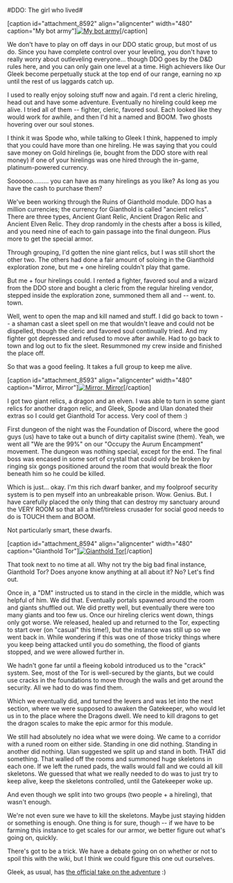 #DDO: The girl who lived#

[caption id="attachment\_8592" align="aligncenter" width="480" caption="My bot army"][![](http://westkarana.com/wp-content/uploads/2011/10/dndclient-2011-10-30-20-06-40-57-480x320.jpg "My bot army")](http://westkarana.com/wp-content/uploads/2011/10/dndclient-2011-10-30-20-06-40-57.jpg)[/caption]

We don't have to play on off days in our DDO static group, but most of us do. Since you have complete control over your leveling, you don't have to really worry about outleveling everyone... though DDO goes by the D&D rules here, and you can only gain one level at a time. High achievers like Our Gleek become perpetually stuck at the top end of our range, earning no xp until the rest of us laggards catch up.

I used to really enjoy soloing stuff now and again. I'd rent a cleric hireling, head out and have some adventure. Eventually no hireling could keep me alive. I tried all of them -- fighter, cleric, favored soul. Each looked like they would work for awhile, and then I'd hit a named and BOOM. Two ghosts hovering over our soul stones.

I think it was Spode who, while talking to Gleek I think, happened to imply that you could have more than one hireling. He was saying that you could save money on Gold hirelings (ie, bought from the DDO store with real money) if one of your hirelings was one hired through the in-game, platinum-powered currency.

Soooooo......... you can have as many hirelings as you like? As long as you have the cash to purchase them?

We've been working through the Ruins of Gianthold module. DDO has a million currencies; the currency for Gianthold is called "ancient relics". There are three types, Ancient Giant Relic, Ancient Dragon Relic and Ancient Elven Relic. They drop randomly in the chests after a boss is killed, and you need nine of each to gain passage into the final dungeon. Plus more to get the special armor.

Through grouping, I'd gotten the nine giant relics, but I was still short the other two. The others had done a fair amount of soloing in the Gianthold exploration zone, but me + one hireling couldn't play that game.

But me + four hirelings could. I rented a fighter, favored soul and a wizard from the DDO store and bought a cleric from the regular hireling vendor, stepped inside the exploration zone, summoned them all and -- went. to. town.

Well, went to open the map and kill named and stuff. I did go back to town -- a shaman cast a sleet spell on me that wouldn't leave and could not be dispelled, though the cleric and favored soul continually tried. And my fighter got depressed and refused to move after awhile. Had to go back to town and log out to fix the sleet. Resummoned my crew inside and finished the place off. 

So that was a good feeling. It takes a full group to keep me alive.

[caption id="attachment\_8593" align="aligncenter" width="480" caption="Mirror, Mirror"][![](http://westkarana.com/wp-content/uploads/2011/10/dndclient-2011-10-30-23-04-28-57-480x320.jpg "Mirror, Mirror")](http://westkarana.com/wp-content/uploads/2011/10/dndclient-2011-10-30-23-04-28-57.jpg)[/caption]

I got two giant relics, a dragon and an elven. I was able to turn in some giant relics for another dragon relic, and Gleek, Spode and Ulan donated their extras so I could get Gianthold Tor access. Very cool of them :)

First dungeon of the night was the Foundation of Discord, where the good guys (us) have to take out a bunch of dirty capitalist swine (them). Yeah, we went all "We are the 99%" on our "Occupy the Aurum Encampment" movement. The dungeon was nothing special, except for the end. The final boss was encased in some sort of crystal that could only be broken by ringing six gongs positioned around the room that would break the floor beneath him so he could be killed.

Which is just... okay. I'm this rich dwarf banker, and my foolproof security system is to pen myself into an unbreakable prison. Wow. Genius. But. I have carefully placed the only thing that can destroy my sanctuary around the VERY ROOM so that all a thief/tireless crusader for social good needs to do is TOUCH them and BOOM.

Not particularly smart, these dwarfs.

[caption id="attachment\_8594" align="aligncenter" width="480" caption="Gianthold Tor"][![](http://westkarana.com/wp-content/uploads/2011/10/dndclient-2011-10-30-23-22-59-86-480x320.jpg "Gianthold Tor")](http://westkarana.com/wp-content/uploads/2011/10/dndclient-2011-10-30-23-22-59-86.jpg)[/caption]

That took next to no time at all. Why not try the big bad final instance, Gianthold Tor? Does anyone know anything at all about it? No? Let's find out.

Once in, a "DM" instructed us to stand in the circle in the middle, which was helpful of him. We did that. Eventually portals spawned around the room and giants shuffled out. We did pretty well, but eventually there were too many giants and too few us. Once our hireling clerics went down, things only got worse. We released, healed up and returned to the Tor, expecting to start over (on "casual" this time!), but the instance was still up so we went back in. While wondering if this was one of those tricky things where you keep being attacked until you do something, the flood of giants stopped, and we were allowed further in.

We hadn't gone far until a fleeing kobold introduced us to the "crack" system. See, most of the Tor is well-secured by the giants, but we could use cracks in the foundations to move through the walls and get around the security. All we had to do was find them.

Which we eventually did, and turned the levers and was let into the next section, where we were supposed to awaken the Gatekeeper, who would let us in to the place where the Dragons dwell. We need to kill dragons to get the dragon scales to make the epic armor for this module.

We still had absolutely no idea what we were doing. We came to a corridor with a runed room on either side. Standing in one did nothing. Standing in another did nothing. Ulan suggested we split up and stand in both. THAT did something. That walled off the rooms and summoned huge skeletons in each one. If we left the runed pads, the walls would fall and we could all kill skeletons. We guessed that what we really needed to do was to just try to keep alive, keep the skeletons controlled, until the Gatekeeper woke up.

And even though we split into two groups (two people + a hireling), that wasn't enough.

We're not even sure we have to kill the skeletons. Maybe just staying hidden or something is enough. One thing is for sure, though -- if we have to be farming this instance to get scales for our armor, we better figure out what's going on, quickly.

There's got to be a trick. We have a debate going on on whether or not to spoil this with the wiki, but I think we could figure this one out ourselves.

Gleek, as usual, has [the official take on the adventure](http://happyduelingddo.blogspot.com/2011/10/relic-up-and-get-down-gianthold.html) :) 
